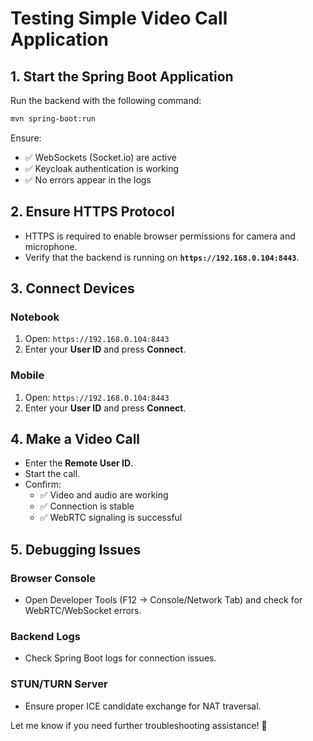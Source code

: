 # Testing Simple Video Call Application

## 1. Start the Spring Boot Application
Run the backend with the following command:
```sh
mvn spring-boot:run
```
Ensure:
- ✅ WebSockets (Socket.io) are active  
- ✅ Keycloak authentication is working  
- ✅ No errors appear in the logs  

## 2. Ensure HTTPS Protocol
- HTTPS is required to enable browser permissions for camera and microphone.
- Verify that the backend is running on **`https://192.168.0.104:8443`**.

## 3. Connect Devices
### Notebook
1. Open: `https://192.168.0.104:8443`
2. Enter your **User ID** and press **Connect**.

### Mobile
1. Open: `https://192.168.0.104:8443`
2. Enter your **User ID** and press **Connect**.

## 4. Make a Video Call
- Enter the **Remote User ID**.
- Start the call.
- Confirm:
  - ✅ Video and audio are working  
  - ✅ Connection is stable  
  - ✅ WebRTC signaling is successful  

## 5. Debugging Issues
### Browser Console
- Open Developer Tools (F12 → Console/Network Tab) and check for WebRTC/WebSocket errors.

### Backend Logs
- Check Spring Boot logs for connection issues.

### STUN/TURN Server
- Ensure proper ICE candidate exchange for NAT traversal.

Let me know if you need further troubleshooting assistance! 🚀

